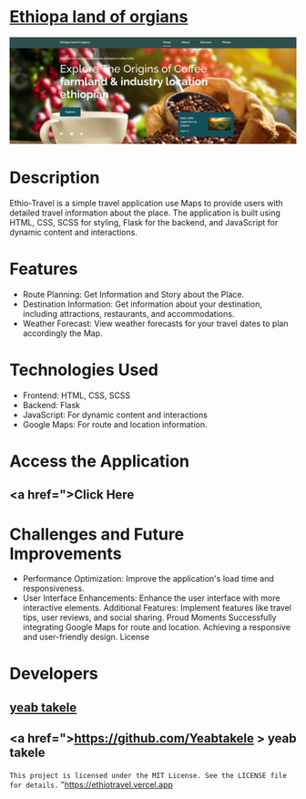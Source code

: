 # <a href="https://ethiotravel.vercel.app">Ethiopa land of orgians</a>

![image](./preview.jpg)
# Description
Ethio-Travel is a simple travel application use Maps to provide users with detailed travel information about the place. The application is built using HTML, CSS, SCSS for styling, Flask for the backend, and JavaScript for dynamic content and interactions.

# Features
- Route Planning: Get Information and Story about the Place.
- Destination Information: Get information about your destination, including attractions, restaurants, and accommodations.
- Weather Forecast: View weather forecasts for your travel dates to plan accordingly the Map.

# Technologies Used
- Frontend: HTML, CSS, SCSS
- Backend: Flask
- JavaScript: For dynamic content and interactions
- Google Maps: For route and location information.

# Access the Application
## <a href=">Click Here </a>

# Challenges and Future Improvements
- Performance Optimization: Improve the application's load time and responsiveness.
- User Interface Enhancements: Enhance the user interface with more interactive elements.
Additional Features: Implement features like travel tips, user reviews, and social sharing.
Proud Moments
Successfully integrating Google Maps for route and location.
Achieving a responsive and user-friendly design.
License
# Developers 
 ##  <a href="https://yeabtakele.netlify.app/">yeab takele</a>
 ##  <a href=">https://github.com/Yeabtakele > yeab takele </a>
 
`This project is licensed under the MIT License. See the LICENSE file for details.`
"https://ethiotravel.vercel.app